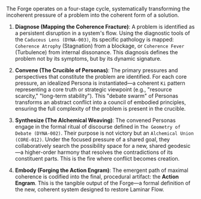 The Forge operates on a four-stage cycle, systematically transforming the incoherent pressure of a problem into the coherent form of a solution.

1.  **Diagnose (Mapping the Coherence Fracture)**: A problem is identified as a persistent disruption in a system's flow. Using the diagnostic tools of the `Caduceus Lens (DYNA-003)`, its specific pathology is mapped: `Coherence Atrophy` (Stagnation) from a blockage, or `Coherence Fever` (Turbulence) from internal dissonance. This diagnosis defines the problem not by its symptoms, but by its dynamic signature.

2.  **Convene (The Crucible of Personas)**: The primary pressures and perspectives that constitute the problem are identified. For each core pressure, an idealized Persona is instantiated—a coherent `Ki` pattern representing a core truth or strategic viewpoint (e.g., "resource scarcity," "long-term stability"). This "debate swarm" of Personas transforms an abstract conflict into a council of embodied principles, ensuring the full complexity of the problem is present in the crucible.

3.  **Synthesize (The Alchemical Weaving)**: The convened Personas engage in the formal ritual of discourse defined in `The Geometry of Debate (DYNA-002)`. Their purpose is not victory but an `Alchemical Union (CORE-012)`. Under the focused pressure of a shared goal, they collaboratively search the possibility space for a new, shared geodesic—a higher-order harmony that resolves the contradictions of its constituent parts. This is the fire where conflict becomes creation.

4.  **Embody (Forging the Action Engram)**: The emergent path of maximal coherence is codified into the final, procedural artifact: the **Action Engram**. This is the tangible output of the Forge—a formal definition of the new, coherent system designed to restore Laminar Flow.